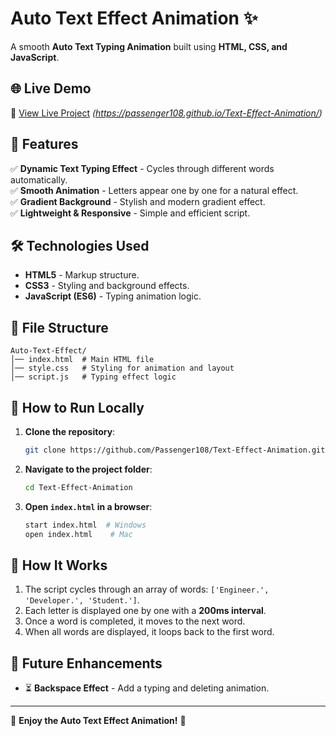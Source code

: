  # Auto Text Effect Animation ✨

A smooth **Auto Text Typing Animation** built using **HTML, CSS, and JavaScript**.

## 🌐 Live Demo
🔗 [View Live Project](#) *(https://passenger108.github.io/Text-Effect-Animation/)*

## 📜 Features
✅ **Dynamic Text Typing Effect** - Cycles through different words automatically.  
✅ **Smooth Animation** - Letters appear one by one for a natural effect.  
✅ **Gradient Background** - Stylish and modern gradient effect.  
✅ **Lightweight & Responsive** - Simple and efficient script.  


## 🛠 Technologies Used
- **HTML5** - Markup structure.
- **CSS3** - Styling and background effects.
- **JavaScript (ES6)** - Typing animation logic.

## 📂 File Structure
```
Auto-Text-Effect/
│── index.html  # Main HTML file
│── style.css   # Styling for animation and layout
│── script.js   # Typing effect logic
```

## 🚀 How to Run Locally
1. **Clone the repository**:
   ```sh
   git clone https://github.com/Passenger108/Text-Effect-Animation.git
   ```
2. **Navigate to the project folder**:
   ```sh
   cd Text-Effect-Animation
   ```
3. **Open `index.html` in a browser**:
   ```sh
   start index.html  # Windows
   open index.html    # Mac
   ```

## 🎯 How It Works
1. The script cycles through an array of words: `['Engineer.', 'Developer.', 'Student.']`.
2. Each letter is displayed one by one with a **200ms interval**.
3. Once a word is completed, it moves to the next word.
4. When all words are displayed, it loops back to the first word.

## 🔧 Future Enhancements
- ⏳ **Backspace Effect** - Add a typing and deleting animation.

---
🚀 **Enjoy the Auto Text Effect Animation!** 🎉
